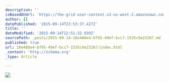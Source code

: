 ```yaml
---
description: ''
isBasedOnUrl: 'https://the-grid-user-content.s3-us-west-2.amazonaws.com/b62e6b1a-e077-4956-afef-d6db72f78ade.jpg'
author: []
datePublished: '2015-09-14T22:53:37.427Z'
title: ''
dateModified: '2015-09-14T22:51:32.939Z'
sourcePath: _posts/2015-09-14-16e480e4-bf95-49ef-bcc7-1535c9a23267.md
published: true
url: 16e480e4-bf95-49ef-bcc7-1535c9a23267/index.html
_context: 'http://schema.org'
_type: Article

---
```

![](https://the-grid-user-content.s3-us-west-2.amazonaws.com/b62e6b1a-e077-4956-afef-d6db72f78ade.jpg)